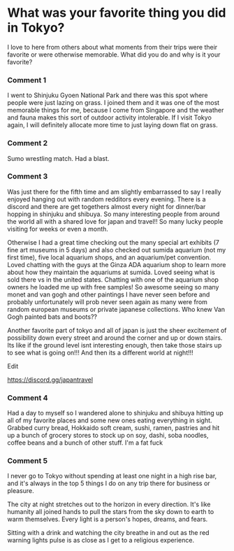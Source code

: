 # What was your favorite thing you did in Tokyo?

I love to here from others about what moments from their trips were their favorite or were otherwise memorable. What did you do and why is it your favorite?

### Comment 1

I went to Shinjuku Gyoen National Park and there was this spot where people were just lazing on grass. I joined them and it was one of the most memorable things for me, because I come from Singapore and the weather and fauna makes this sort of outdoor activity intolerable. If I visit Tokyo again, I will definitely allocate more time to just laying down flat on grass.

### Comment 2

Sumo wrestling match.  Had a blast.

### Comment 3

Was just there for the fifth time and am slightly embarrassed to say I really enjoyed hanging out with random redditors every evening. There is a discord and there are get togethers almost every night for dinner/bar hopping in shinjuku and shibuya. So many interesting people from around the world all with a shared love for japan and travel!! So many lucky people visiting for weeks or even a month.

Otherwise I had a great time checking out the many special art exhibits (7 fine art museums in 5 days) and also checked out sumida aquarium (not my first time), five local aquarium shops, and an aquarium/pet convention. Loved chatting with the guys at the Ginza ADA aquarium shop to learn more about how they maintain the aquariums at sumida. Loved seeing what is sold there vs in the united states. Chatting with one of the aquarium shop owners he loaded me up with free samples! So awesome seeing so many monet and van gogh and other paintings I have never seen before and probably unfortunately will prob never seen again as many were from random european museums or private japanese collections. Who knew Van Gogh painted bats and boots??

Another favorite part of tokyo and all of japan is just the sheer excitement of possibility down every street and around the corner and up or down stairs. Its like if the ground level isnt interesting enough, then take those stairs up to see what is going on!!! And then its a different world at night!!!

Edit

https://discord.gg/japantravel

### Comment 4

Had a day to myself so I wandered alone to shinjuku and shibuya hitting up all of my favorite places and some new ones eating everything in sight. Grabbed curry bread, Hokkaido soft cream, sushi, ramen, pastries and hit up a bunch of grocery stores to stock up on soy, dashi, soba noodles, coffee beans and a bunch of other stuff. I'm a fat fuck

### Comment 5

I never go to Tokyo without spending at least one night in a high rise bar, and it's always in the top 5 things I do on any trip there for business or pleasure.

The city at night stretches out to the horizon in every direction.  It's like humanity all joined hands to pull the stars from the sky down to earth to warm themselves.  Every light is a person's hopes, dreams, and fears.

Sitting with a drink and watching the city breathe in and out as the red warning lights pulse is as close as I get to a religious experience.

